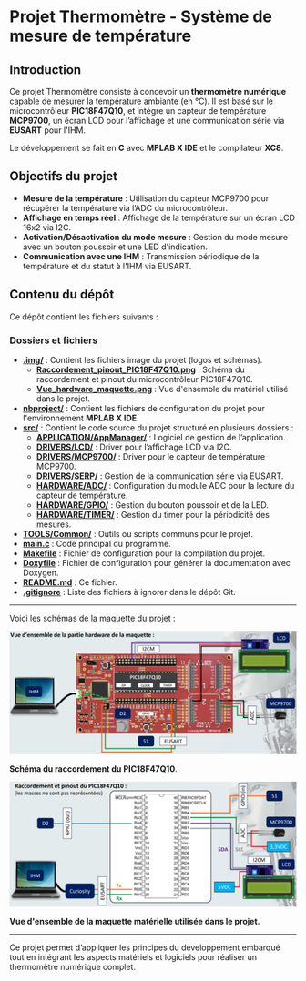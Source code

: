 # Projet Thermomètre - Système de mesure de température

## Introduction

Ce projet Thermomètre consiste à concevoir un **thermomètre numérique** capable de mesurer la température ambiante (en °C). Il est basé sur le microcontrôleur **PIC18F47Q10**, et intègre un capteur de température **MCP9700**, un écran LCD pour l’affichage et une communication série via **EUSART** pour l'IHM.

Le développement se fait en **C** avec **MPLAB X IDE** et le compilateur **XC8**.

## Objectifs du projet

- **Mesure de la température** : Utilisation du capteur MCP9700 pour récupérer la température via l’ADC du microcontrôleur.
- **Affichage en temps réel** : Affichage de la température sur un écran LCD 16x2 via I2C.
- **Activation/Désactivation du mode mesure** : Gestion du mode mesure avec un bouton poussoir et une LED d'indication.
- **Communication avec une IHM** : Transmission périodique de la température et du statut à l'IHM via EUSART.

## Contenu du dépôt

Ce dépôt contient les fichiers suivants :

### Dossiers et fichiers

- **[.img/](./img/)** : Contient les fichiers image du projet (logos et schémas).
  - **[Raccordement_pinout_PIC18F47Q10.png](./img/Raccordement_pinout_PIC18F47Q10.png)** : Schéma du raccordement et pinout du microcontrôleur PIC18F47Q10.
  - **[Vue_hardware_maquette.png](./img/Vue_hardware_maquette.png)** : Vue d'ensemble du matériel utilisé dans le projet.
- **[nbproject/](./nbproject/)** : Contient les fichiers de configuration du projet pour l'environnement **MPLAB X IDE**.
- **[src/](./src/)** : Contient le code source du projet structuré en plusieurs dossiers :
  - **[APPLICATION/AppManager/](./src/APPLICATION/AppManager/)** : Logiciel de gestion de l’application.
  - **[DRIVERS/LCD/](./src/DRIVERS/LCD/)** : Driver pour l’affichage LCD via I2C.
  - **[DRIVERS/MCP9700/](./src/DRIVERS/MCP9700/)** : Driver pour le capteur de température MCP9700.
  - **[DRIVERS/SERP/](./src/DRIVERS/SERP/)** : Gestion de la communication série via EUSART.
  - **[HARDWARE/ADC/](./src/HARDWARE/ADC/)** : Configuration du module ADC pour la lecture du capteur de température.
  - **[HARDWARE/GPIO/](./src/HARDWARE/GPIO/)** : Gestion du bouton poussoir et de la LED.
  - **[HARDWARE/TIMER/](./src/HARDWARE/TIMER/)** : Gestion du timer pour la périodicité des mesures.
- **[TOOLS/Common/](./TOOLS/Common/)** : Outils ou scripts communs pour le projet.
- **[main.c](./main.c)** : Code principal du programme.
- **[Makefile](./Makefile)** : Fichier de configuration pour la compilation du projet.
- **[Doxyfile](./Doxyfile)** : Fichier de configuration pour générer la documentation avec Doxygen.
- **[README.md](./README.md)** : Ce fichier.
- **[.gitignore](./.gitignore)** : Liste des fichiers à ignorer dans le dépôt Git.

---

Voici les schémas de la maquette du projet :

![Raccordement pinout PIC18F47Q10](.img/Vue_hardware_maquette.png)

**Schéma du raccordement du PIC18F47Q10**.

![Vue hardware maquette](.img/Raccordement_pinout_PIC18F47Q10.png)

**Vue d'ensemble de la maquette matérielle utilisée dans le projet.**

---

Ce projet permet d’appliquer les principes du développement embarqué tout en intégrant les aspects matériels et logiciels pour réaliser un thermomètre numérique complet.
